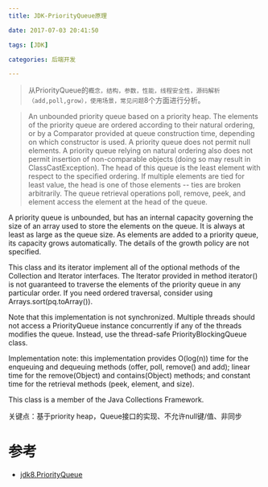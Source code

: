 ```yaml
---
title: JDK-PriorityQueue原理

date: 2017-07-03 20:41:50

tags: [JDK]

categories: 后端开发

---
```


> 从PriorityQueue的`概念，结构，参数，性能，线程安全性，源码解析（add,poll,grow），使用场景，常见问题`8个方面进行分析。

>An unbounded priority queue based on a priority heap. The elements of the priority queue are ordered according to their natural ordering, or by a Comparator provided at queue construction time, depending on which constructor is used. A priority queue does not permit null elements. A priority queue relying on natural ordering also does not permit insertion of non-comparable objects (doing so may result in ClassCastException).
The head of this queue is the least element with respect to the specified ordering. If multiple elements are tied for least value, the head is one of those elements -- ties are broken arbitrarily. The queue retrieval operations poll, remove, peek, and element access the element at the head of the queue.

A priority queue is unbounded, but has an internal capacity governing the size of an array used to store the elements on the queue. It is always at least as large as the queue size. As elements are added to a priority queue, its capacity grows automatically. The details of the growth policy are not specified.

This class and its iterator implement all of the optional methods of the Collection and Iterator interfaces. The Iterator provided in method iterator() is not guaranteed to traverse the elements of the priority queue in any particular order. If you need ordered traversal, consider using Arrays.sort(pq.toArray()).

Note that this implementation is not synchronized. Multiple threads should not access a PriorityQueue instance concurrently if any of the threads modifies the queue. Instead, use the thread-safe PriorityBlockingQueue class.

Implementation note: this implementation provides O(log(n)) time for the enqueuing and dequeuing methods (offer, poll, remove() and add); linear time for the remove(Object) and contains(Object) methods; and constant time for the retrieval methods (peek, element, and size).

This class is a member of the Java Collections Framework.

关键点：基于priority heap，Queue接口的实现、不允许null键/值、非同步

<!-- more --> 
 

# 参考
* [jdk8.PriorityQueue](https://docs.oracle.com/javase/8/docs/api/java/util/PriorityQueue.html) 